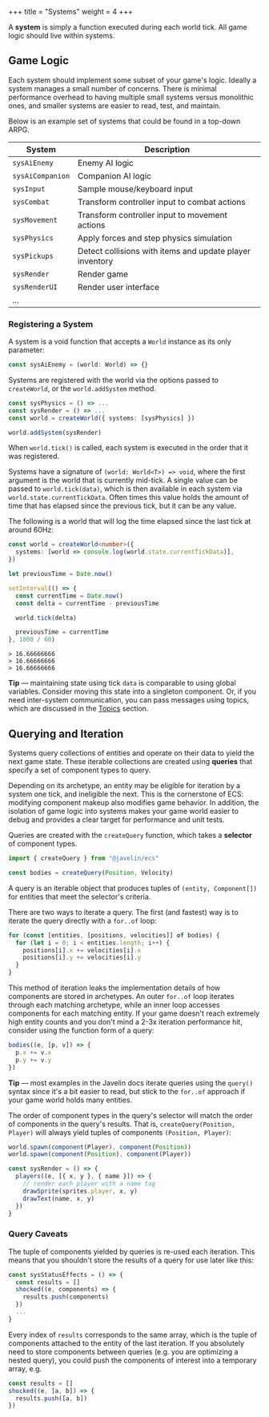 +++
title = "Systems"
weight = 4
+++

A **system** is simply a function executed during each world tick. All game logic should live within systems.

## Game Logic

Each system should implement some subset of your game's logic. Ideally a system manages a small number of concerns. There is minimal performance overhead to having multiple small systems versus monolithic ones, and smaller systems are easier to read, test, and maintain.

Below is an example set of systems that could be found in a top-down ARPG.

| System           | Description                                              |
| ---------------- | -------------------------------------------------------- |
| `sysAiEnemy`     | Enemy AI logic                                           |
| `sysAiCompanion` | Companion AI logic                                       |
| `sysInput`       | Sample mouse/keyboard input                              |
| `sysCombat`      | Transform controller input to combat actions             |
| `sysMovement`    | Transform controller input to movement actions           |
| `sysPhysics`     | Apply forces and step physics simulation                 |
| `sysPickups`     | Detect collisions with items and update player inventory |
| `sysRender`      | Render game                                              |
| `sysRenderUI`    | Render user interface                                    |
| ...              |                                                          |

### Registering a System

A system is a void function that accepts a `World` instance as its only parameter:

```ts
const sysAiEnemy = (world: World) => {}
```

Systems are registered with the world via the options passed to `createWorld`, or the `world.addSystem` method.

```ts
const sysPhysics = () => ...
const sysRender = () => ...
const world = createWorld({ systems: [sysPhysics] })

world.addSystem(sysRender)
```

When `world.tick()` is called, each system is executed in the order that it was registered.

Systems have a signature of `(world: World<T>) => void`, where the first argument is the world that is currently mid-tick. A single value can be passed to `world.tick(data)`, which is then available in each system via `world.state.currentTickData`. Often times this value holds the amount of time that has elapsed since the previous tick, but it can be any value.

The following is a world that will log the time elapsed since the last tick at around 60Hz:

```ts
const world = createWorld<number>({
  systems: [world => console.log(world.state.currentTickData)],
})

let previousTime = Date.now()

setInterval(() => {
  const currentTime = Date.now()
  const delta = currentTime - previousTime

  world.tick(delta)

  previousTime = currentTime
}, 1000 / 60)
```

```
> 16.66666666
> 16.66666666
> 16.66666666
```

<aside>
  <p>
    <strong>Tip</strong> — maintaining state using tick <code>data</code> is comparable to using global variables. Consider moving this state into a singleton component. Or, if you need inter-system communication, you can pass messages using topics, which are discussed in the <a href="/ecs/topics">Topics</a> section.
  </p>
</aside>

## Querying and Iteration

Systems query collections of entities and operate on their data to yield the next game state. These iterable collections are created using **queries** that specify a set of component types to query.

Depending on its archetype, an entity may be eligible for iteration by a system one tick, and ineligible the next. This is the cornerstone of ECS: modifying component makeup also modifies game behavior. In addition, the isolation of game logic into systems makes your game world easier to debug and provides a clear target for performance and unit tests.

Queries are created with the `createQuery` function, which takes a **selector** of component types.

```ts
import { createQuery } from "@javelin/ecs"

const bodies = createQuery(Position, Velocity)
```

A query is an iterable object that produces tuples of `(entity, Component[])` for entities that meet the selector's criteria.

There are two ways to iterate a query. The first (and fastest) way is to iterate the query directly with a `for..of` loop:

```ts
for (const [entities, [positions, velocities]] of bodies) {
  for (let i = 0; i < entities.length; i++) {
    positions[i].x += velocities[i].x
    positions[i].y += velocities[i].y
  }
}
```

This method of iteration leaks the implementation details of how components are stored in archetypes. An outer `for..of` loop iterates through each matching archetype, while an inner loop accesses components for each matching entity. If your game doesn't reach extremely high entity counts and you don't mind a 2-3x iteration performance hit, consider using the function form of a query:

```ts
bodies((e, [p, v]) => {
  p.x += v.x
  p.y += v.y
})
```

<aside>
  <p>
    <strong>Tip</strong> — most examples in the Javelin docs iterate queries using the <code>query()</code> syntax since it's a bit easier to read, but stick to the <code>for..of</code> approach if your game world holds many entities.
  </p>
</aside>

The order of component types in the query's selector will match the order of components in the query's results. That is, `createQuery(Position, Player)` will always yield tuples of components `(Position, Player)`:

```ts
world.spawn(component(Player), component(Position))
world.spawn(component(Position), component(Player))

const sysRender = () => {
  players((e, [{ x, y }, { name }]) => {
    // render each player with a name tag
    drawSprite(sprites.player, x, y)
    drawText(name, x, y)
  })
}
```

### Query Caveats

The tuple of components yielded by queries is re-used each iteration. This means that you shouldn't store the results of a query for use later like this:

```ts
const sysStatusEffects = () => {
  const results = []
  shocked((e, components) => {
    results.push(components)
  })
  ...
}
```

Every index of `results` corresponds to the same array, which is the tuple of components attached to the entity of the last iteration. If you absolutely need to store components between queries (e.g. you are optimizing a nested query), you could push the components of interest into a temporary array, e.g.

```ts
const results = []
shocked((e, [a, b]) => {
  results.push([a, b])
})
```
